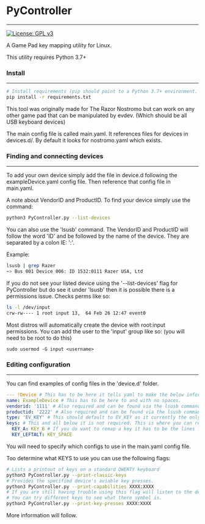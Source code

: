 PyController
============

-----
[![License: GPL v3](https://img.shields.io/badge/License-GPLv3-blue.svg)](https://choosealicense.com/licenses/gpl-3.0/)

A Game Pad key mapping utility for Linux. 

This utility requires Python 3.7+

### Install

----
```sh
# Install requirements (pip should point to a Python 3.7+ environment.
pip install -r requirements.txt
```

This tool was originally made for The Razor Nostromo but can work on any other game pad that can be manipulated by
evdev. (Which should be all USB keyboard devices)

The main config file is called main.yaml. It references files for devices
in devices.d/. By default it looks for nostromo.yaml which exists.

### Finding and connecting devices

----

To add your own device simply add the file in device.d following the
exampleDevice.yaml config file. Then reference that config file in
main.yaml.

A note about VendorID and ProductID. To find your device simply use the
command: 

```sh
python3 PyController.py --list-devices
```

You can also use the 'lsusb' command. The VendorID and ProductID will follow the word 'ID'
and be followed by the name of the device. They are separated by a colon
IE: ':'.

Example:
```sh
lsusb | grep Razer
~> Bus 001 Device 006: ID 1532:0111 Razer USA, Ltd
```

If you do not see your listed device using the '--list-devices' flag for PyController but do see it under 'lsusb' then
it is possible there is a permissions issue. Checks perms like so:

```sh
ls -l /dev/input
crw-rw---- 1 root input 13,  64 Feb 26 12:47 event0

```

Most distros will automatically create the device with root:input permissions. You can add the user to the 'input' 
group like so: (you will need to be root to do this)

```shell
sudo usermod -G input <username>
```

### Editing configuration

----
You can find examples of config files in the 'device.d' folder. 

```yaml
--- !Device # This has to be here it tells yaml to make the below information into a PyController Device object.
name: ExampleDevice # This has to be here to and with no spaces.
vendorid: '1111' # Also required and can be found via the lsusb command
productid: '2222' # Also required and can be found via the lsusb command
type: 'EV_KEY' # This should default to EV_KEY as it currently the only supported type. Others include EV_LED and so on.
keys: # This and all below it is not required. This is where you can remap keys.
  KEY_A: KEY_B # If you do want to remap a key it has to be the lines following the 'keys:' and it has spaced like this example
  KEY_LEFTALT: KEY_SPACE
```

You will need to specify which configs to use in the main.yaml config file. 

Too determine what KEYS to use you can use the following flags:

```sh 
# Lists a printout of keys on a standard QWERTY keyboard
python3 PyController.py --print-classic-keys
# Provides the specified device's aviable key presses.
python3 PyController.py --print-capabilities XXXX:XXXX
# If you are still having trouble using this flag will listen to the device. 
# You can try different keys to see what there symbol is.
python3 PyController.py --print-key-presses XXXX:XXXX
```


More information will follow.
